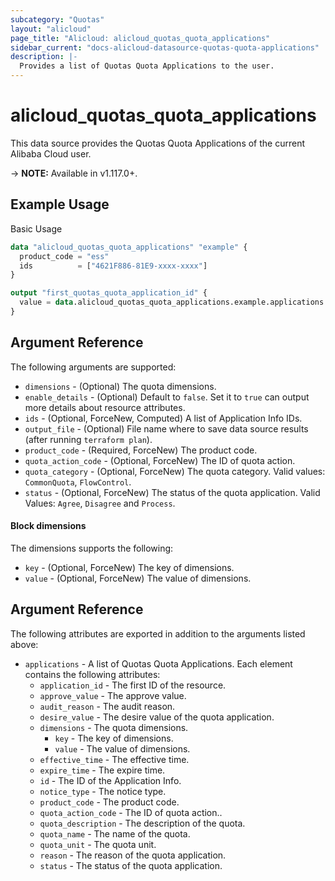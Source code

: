 ```yaml
---
subcategory: "Quotas"
layout: "alicloud"
page_title: "Alicloud: alicloud_quotas_quota_applications"
sidebar_current: "docs-alicloud-datasource-quotas-quota-applications"
description: |-
  Provides a list of Quotas Quota Applications to the user.
---
```


# alicloud\_quotas\_quota\_applications

This data source provides the Quotas Quota Applications of the current Alibaba Cloud user.

-> **NOTE:** Available in v1.117.0+.

## Example Usage

Basic Usage

```terraform
data "alicloud_quotas_quota_applications" "example" {
  product_code = "ess"
  ids          = ["4621F886-81E9-xxxx-xxxx"]
}

output "first_quotas_quota_application_id" {
  value = data.alicloud_quotas_quota_applications.example.applications.0.id
}
```

## Argument Reference

The following arguments are supported:

* `dimensions` - (Optional) The quota dimensions.
* `enable_details` - (Optional) Default to `false`. Set it to `true` can output more details about resource attributes.
* `ids` - (Optional, ForceNew, Computed)  A list of Application Info IDs.
* `output_file` - (Optional) File name where to save data source results (after running `terraform plan`).
* `product_code` - (Required, ForceNew) The product code.
* `quota_action_code` - (Optional, ForceNew) The ID of quota action.
* `quota_category` - (Optional, ForceNew) The quota category. Valid values: `CommonQuota`, `FlowControl`.
* `status` - (Optional, ForceNew) The status of the quota application. Valid Values: `Agree`, `Disagree` and `Process`.

#### Block dimensions

The dimensions supports the following: 

* `key` - (Optional, ForceNew) The key of dimensions.
* `value` - (Optional, ForceNew) The value of dimensions.

## Argument Reference

The following attributes are exported in addition to the arguments listed above:

* `applications` - A list of Quotas Quota Applications. Each element contains the following attributes:
	* `application_id` - The first ID of the resource.
	* `approve_value` - The approve value.
	* `audit_reason` - The audit reason.
	* `desire_value` - The desire value of the quota application.
	* `dimensions` - The quota dimensions.
		* `key` - The key of dimensions.
		* `value` - The value of dimensions.
	* `effective_time` - The effective time.
	* `expire_time` - The expire time.
	* `id` - The ID of the Application Info.
	* `notice_type` - The notice type.
	* `product_code` - The product code.
	* `quota_action_code` - The ID of quota action..
	* `quota_description` - The description of the quota.
	* `quota_name` - The name of the quota.
	* `quota_unit` - The quota unit.
	* `reason` - The reason of the quota application.
	* `status` - The status of the quota application.